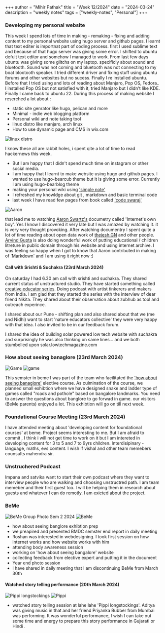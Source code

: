 +++
author = "Mihir Pathak"
title = "Week 12/2024"
date = "2024-03-24"
description = "weekly notes"
tags = ["weekly-notes", "Personal"]
+++
### Developing my personal website

This week I spend lots of time in making - remaking - fixing and adding content to my personal website using hugo server and github pages. I learnt that text editer is importnat part of coding process. first I used sublime text and because of that hugo server was giving some error. I shifted to ubuntu defult text editor and somehow I managed to work. From last few days ubuntu was giving some glitchs on my laptop. specificly about sound and bluetooth. Sound was not coming and bluetooth was not connecting to my boat blootooth speaker. I tried different driver and fixing stuff using ubuntu forums and other websites but no sucess. Finally I re installed ubuntu. Before that I tried using and lots of reading about Manjaro, Pop OS, Fedora.. I installed Pop OS but not satisfied with it, tried Manjaro but I didn't like KDE. Finally I came back to ubuntu 22. During this process of making website I reserched a lot about :

- static site genrator like hugo, pelican and more
- Minimal - indie web blogging platform
- Personal wiki and note taking tool
-  linux distro like manjaro, arch linux 
-  How to use dynamic page and CMS in wix.com

![linux distro](https://pbs.twimg.com/media/EhxznWkXYAAsJch?format=jpg&name=medium)

I know these all are rabbit holes, i spent qite a lot of time to read hackernews this week. 

- But I am happy that I didn't spend much time on instagram or other social media.
- I am happy that I learnt to make website using hugo and github pages.  I wanted to use hugo-bearcub theme but it is giving some error. Currently I am using hugo-bearblog theme
-  making your personal wiki using ['simple note'](http://simplenote.com/) 
-  I refreshed my knowldge about git , markdown and basic terminal code 
-  last week I have read few pages from book called ['code swaraj'](https://public.resource.org/swaraj/) 

![Aaron ](https://upload.wikimedia.org/wikipedia/commons/thumb/0/06/Aaron_Swartz_profile.jpg/220px-Aaron_Swartz_profile.jpg)


that lead me to watching [Aaron Swartz's](http://www.aaronsw.com/)  documetry called 'Internet's own boy'. Yes I know I discovered it very late but I was amazed by watching it. it is very very thought provoking. After watching documentry I spent quite a lot of time reading about open data work of [thejesh GN](https://thejeshgn.com/) and other people. [Arvind Gupta](https://www.arvindguptatoys.com/) is also doing wonderful work of putting educational / children litreture in public domain through his website and using internet archive.  I was feeling so happy when I got to know that Aaron contributed in making of ['Markdown'](https://daringfireball.net/projects/markdown/) and I am using it right now :)


#### Call with Srishti & Suchakra (23rd March 2024)

On saturday I had 6.30 am call with srishti and suchakra. They shared current status of unstructured studio. They have started something called [creative educator series](https://www.linkedin.com/posts/unstructured-studio_creativeeducatorseries-localartists-steameducation-activity-7177102852996173824-u62k). Doing podcast with artist tinkerers and makers from India. I am glad that they started the series with the interview of dear friend Nikita.  They shared about their observation about zubhub as tool and outreach experince.

I shared about our Pune - shifting plan and also shared about that we (me and Nidhi) want to start 'nature educators collective' they were very  happy with that idea. I also invited to be in our feedback forum. 

I shared the idea of building solar powered low tech website with suchakra and surprisingly he was also thinking on same lines... and we both stumbelled upon solar.lowtechmagazine.com 

### How about seeing banaglore (23rd March 2024)

![Game](/w12/hasb.jpeg)
<img src="/w12/hasb.jpeg" alt="game">


This semster in beme I was part of the team who facilitated the ['how about seeing banaglore'](https://howaboutseeingbeng.wixsite.com/seeing-bengaluru) elective course. As culmination of the course, we planned small exhibtion where we have designed snake and ladder type of games called "roads and pothole" based on bangalore landmarks. You need to answer the questions about banglore to go forwad in game. our visitors (BeMe parents) enjoyed a lot. This exhibtion will go on till next week.


### Foundational Course Meeting (23rd March 2024)

I have attended meeting about 'developing content for foundational courses' at beme. Project seems interesting to me. But I am afraid to commit , I think i will not get time to work on it but I am intereted in developing content for 3 to 5 and 7 to 9yrs children. Interdisipinary - language, maths, evs content. I wish if vishal and other team memebers counsults mahendra sir.

### Unstruchered Podcast 

Impana and satvika want to start their own podcast where they want to interview people who are walking and choosing unstructred path. I am team memeber and their first guest too. I will be helping them in research about guests and whatever I can do remotly. I am exicted about the project. 


### BeMe

![BeMe Group Photo Sem 2 2024](/w12/beme.jpeg)
<img src="/w12/beme.jpeg" alt="BeMe">


-  how about seeing banglore exhibtion prep 
-  we preapired and presented BMDC semster end report in daily meeting 
-  Roshan was interested in webdesigning. I took first session on how internet works and how website works with him
-  attending body awareness session 
-  working on 'how about seeing bangalore' website
-  collecting feedback from elective expert and putting it in the document 
-  Year end photo session 
-  I have shared in daily meeting that I am discontinuing BeMe from March 30th



#### Watched story telling performance  (20th March 2024)

![Pippi longstockings](/w12/pippi.jpeg)
<img src="/w12/pippi.jpeg" alt="Pippi">

- watched story telling session at lahe lahe 'Pippi longstockings'.  Aditya was giving music in that and her friend Priyanka Bubber from Mumbai was performing. It was wonderful performance, I wish I can take out some time and energy to prepare this story performance in Gujarati or Hindi .

